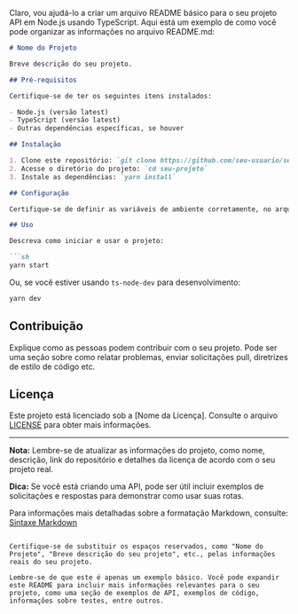 Claro, vou ajudá-lo a criar um arquivo README básico para o seu projeto API em Node.js usando TypeScript. Aqui está um exemplo de como você pode organizar as informações no arquivo README.md:

```markdown
# Nome do Projeto

Breve descrição do seu projeto.

## Pré-requisitos

Certifique-se de ter os seguintes itens instalados:

- Node.js (versão latest)
- TypeScript (versão latest)
- Outras dependências específicas, se houver

## Instalação

1. Clone este repositório: `git clone https://github.com/seu-usuario/seu-projeto.git`
2. Acesse o diretório do projeto: `cd seu-projeto`
3. Instale as dependências: `yarn install`

## Configuração

Certifique-se de definir as variáveis de ambiente corretamente, no arquivo `.env`.

## Uso

Descreva como iniciar e usar o projeto:

```sh
yarn start
```

Ou, se você estiver usando `ts-node-dev` para desenvolvimento:

```sh
yarn dev
```

## Contribuição

Explique como as pessoas podem contribuir com o seu projeto. Pode ser uma seção sobre como relatar problemas, enviar solicitações pull, diretrizes de estilo de código etc.

## Licença

Este projeto está licenciado sob a [Nome da Licença]. Consulte o arquivo [LICENSE](LICENSE) para obter mais informações.

---

**Nota:** Lembre-se de atualizar as informações do projeto, como nome, descrição, link do repositório e detalhes da licença de acordo com o seu projeto real.

**Dica:** Se você está criando uma API, pode ser útil incluir exemplos de solicitações e respostas para demonstrar como usar suas rotas.

Para informações mais detalhadas sobre a formatação Markdown, consulte: [Sintaxe Markdown](https://www.markdownguide.org/basic-syntax/)
```

Certifique-se de substituir os espaços reservados, como "Nome do Projeto", "Breve descrição do seu projeto", etc., pelas informações reais do seu projeto.

Lembre-se de que este é apenas um exemplo básico. Você pode expandir este README para incluir mais informações relevantes para o seu projeto, como uma seção de exemplos de API, exemplos de código, informações sobre testes, entre outros.
